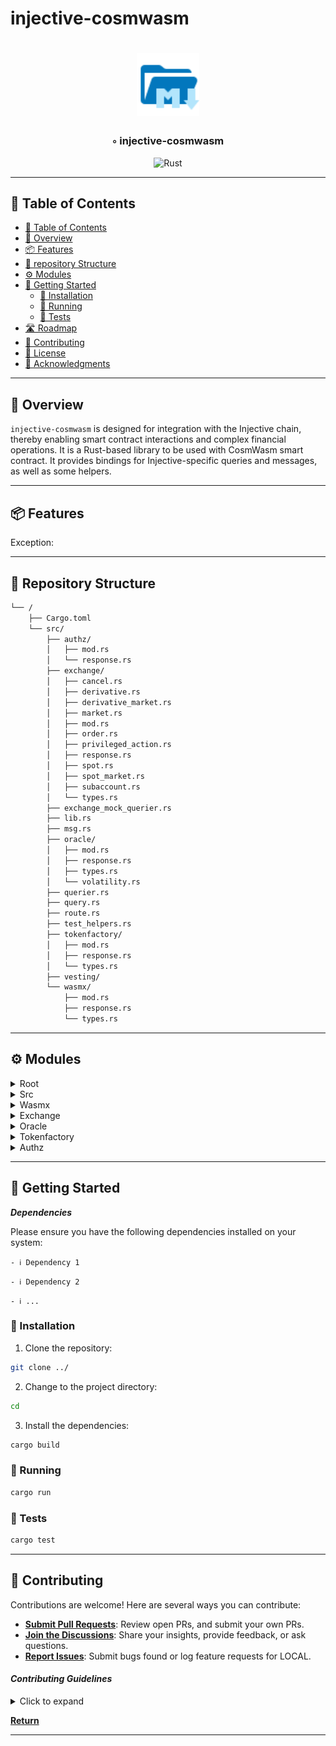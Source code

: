 # injective-cosmwasm

<div align="center">
<h1 align="center">
<img src="https://raw.githubusercontent.com/PKief/vscode-material-icon-theme/ec559a9f6bfd399b82bb44393651661b08aaf7ba/icons/folder-markdown-open.svg" width="100" />
<br></h1>
<h3>◦ injective-cosmwasm</h3>

<p align="center">
<img src="https://img.shields.io/badge/Rust-000000.svg?style=flat-square&logo=Rust&logoColor=white" alt="Rust" />
</p>
</div>

---

## 📖 Table of Contents

- [📖 Table of Contents](#-table-of-contents)
- [📍 Overview](#-overview)
- [📦 Features](#-features)
- [📂 repository Structure](#-repository-structure)
- [⚙️ Modules](#modules)
- [🚀 Getting Started](#-getting-started)
  - [🔧 Installation](#-installation)
  - [🤖 Running ](#-running-)
  - [🧪 Tests](#-tests)
- [🛣 Roadmap](#-roadmap)
- [🤝 Contributing](#-contributing)
- [📄 License](#-license)
- [👏 Acknowledgments](#-acknowledgments)

---

## 📍 Overview

`injective-cosmwasm` is designed for integration with the Injective chain, thereby enabling smart contract interactions and complex financial operations. It is a Rust-based library to be used with CosmWasm smart contract. It provides bindings for Injective-specific queries and messages, as well as some helpers.

---

## 📦 Features

Exception:

---

## 📂 Repository Structure

```sh
└── /
    ├── Cargo.toml
    └── src/
        ├── authz/
        │   ├── mod.rs
        │   └── response.rs
        ├── exchange/
        │   ├── cancel.rs
        │   ├── derivative.rs
        │   ├── derivative_market.rs
        │   ├── market.rs
        │   ├── mod.rs
        │   ├── order.rs
        │   ├── privileged_action.rs
        │   ├── response.rs
        │   ├── spot.rs
        │   ├── spot_market.rs
        │   ├── subaccount.rs
        │   └── types.rs
        ├── exchange_mock_querier.rs
        ├── lib.rs
        ├── msg.rs
        ├── oracle/
        │   ├── mod.rs
        │   ├── response.rs
        │   ├── types.rs
        │   └── volatility.rs
        ├── querier.rs
        ├── query.rs
        ├── route.rs
        ├── test_helpers.rs
        ├── tokenfactory/
        │   ├── mod.rs
        │   ├── response.rs
        │   └── types.rs
        ├── vesting/
        └── wasmx/
            ├── mod.rs
            ├── response.rs
            └── types.rs

```

---

## ⚙️ Modules

<details closed><summary>Root</summary>

| File                      | Summary                                                                                                                                                                                                                                                                                                                                                                                                                                                                                                                                         |
| ------------------------- | ----------------------------------------------------------------------------------------------------------------------------------------------------------------------------------------------------------------------------------------------------------------------------------------------------------------------------------------------------------------------------------------------------------------------------------------------------------------------------------------------------------------------------------------------- |
| [Cargo.toml]({file_path}) | The Rust code configures a package named `injective-cosmwasm`, designed to provide bindings for CosmWasm contracts to interact with Injective Core's custom modules. Authored by contributors from InjectiveLabs, it is open-source with an Apache 2.0 license. The library uses the 2021 edition of Rust and includes various dependencies for blockchain and serialization functionality, such as `cosmwasm-std` and `serde`. It supports features like aborting, iterators, and Stargate, with compatibility for multiple CosmWasm versions. |

</details>

<details closed><summary>Src</summary>

| File                                    | Summary                                                                                                                                                                                                                                                                                                                                                                                                                                                                                                                                                                                                                                                                                                                                                                                                                                |
| --------------------------------------- | -------------------------------------------------------------------------------------------------------------------------------------------------------------------------------------------------------------------------------------------------------------------------------------------------------------------------------------------------------------------------------------------------------------------------------------------------------------------------------------------------------------------------------------------------------------------------------------------------------------------------------------------------------------------------------------------------------------------------------------------------------------------------------------------------------------------------------------- |
| [route.rs]({file_path})                 | The code defines an `InjectiveRoute` enum that represents different query route paths for an Injective protocol, such as `Authz`, `Exchange`, `Tokenfactory`, `Staking`, `Oracle`, and `Wasmx`. It is serialized using a case-insensitive format suitable for URL path segments and can be used to match query types with their respective modules within the project directory. The provided directory tree suggests the project is a Rust-based trading/financial application with a focus on areas like authorization, market exchange, and oracles.                                                                                                                                                                                                                                                                                |
| [lib.rs]({file_path})                   | The code is a Rust module that defines the public interface and dependencies for a trading platform on a blockchain that supports injective protocols. It exports types, messages, and queries for working with derivative and spot markets, including order creation, cancellation, and position management. The module also handles oracle price feeds, market queries, and authz (authorization) functionalities. Utilities for testing are included but gated behind a non-WASM target condition. Core features like market data, account management, and trade execution are encapsulated within separate submodules. The platform interfaces with an external Injective blockchain protocol through a specified query and messaging system.                                                                                      |
| [query.rs]({file_path})                 | This Rust code defines a custom query system for the Injective Protocol, handling queries related to authorization (authz), exchange operations (including spot and derivative markets, orders, cancellations, positions, and pricing), staking, oracle data coordination, and specific web assembly module information (wasmx). It models a range of requests encapsulated in `InjectiveQuery`, which can query various parameters and states within the trading platform. These include user permissions, market specifics, order books, trade volume, pricing, oracle volatility, and contractual details, all accessed through a `InjectiveQueryWrapper` with distinct routing for each query type.                                                                                                                                |
| [test_helpers.rs]({file_path})          | The `test_helpers.rs` module in a Rust project provides testing utilities for a blockchain-based exchange platform. It includes constants for test market IDs and contract addresses, along with functions to generate a mock testing environment (`inj_mock_env`), manipulate dependencies (`OwnedDepsExt`), and create a `MockApi`, `MockStorage`, and custom querier (`inj_mock_deps`). Additionally, it provides a way to create mock spot market instances (`create_mock_spot_market`) with predefined parameters for testing market operations. The module is architected for non-WebAssembly targets and leverages the `cosmwasm_std` and `injective_math` crates for blockchain and mathematical operations, respectively.                                                                                                     |
| [msg.rs]({file_path})                   | The code provides a set of message constructors for a blockchain-related application, specifically for the Cosmos SDK with customizations for the Injective protocol. It defines an `InjectiveMsg` enum with various transaction types for managing subaccounts, token transfers, order creation/cancellation, market operations, and administrative actions for both spot and derivative markets. Additionally, it furnishes functions to create Cosmos messages wrapped in `InjectiveMsgWrapper` to be dispatched within the blockchain network. The code handles deposit, withdrawal, subaccount transfer, spot and derivative market orders, liquidation, reward opt-out, and contract activation, among other functionalities. It includes custom serialization and integration with the blockchain's query and execution layers. |
| [querier.rs]({file_path})               | The provided Rust code defines a `InjectiveQuerier` struct that offers various methods for querying blockchain data, interfacing with modules such as `Authz`, `Exchange`, `Oracle`, `Tokenfactory`, and `Wasmx`. These methods assemble requests, querying for things like grant permissions, exchange parameters, market information, deposited funds, order books, market volatilities, and oracle prices. The querier is designed for an environment where access to the blockchain state is facilitated through a wrapper that translates these queries into requests that can be understood by the underlying infrastructure. The code ensures type safety and modular interaction with different parts of the blockchain.                                                                                                       |
| [exchange_mock_querier.rs]({file_path}) | This Rust module provides a mock querier (`WasmMockQuerier`) to simulate blockchain queries during testing of a trading platform. The querier can handle various financial and blockchain-related queries including market data (spot and derivatives), order books, account balances, token supplies, and oracle prices. It uses mock API and storage to mimic the behavior of a blockchain, leveraging the `InjectiveQueryWrapper` type to represent custom query functionality specific to the Injective protocol.                                                                                                                                                                                                                                                                                                                  |

</details>

<details closed><summary>Wasmx</summary>

| File                       | Summary                                                                                                                                                                                                                                                                                                                                                                                                                                                                                                                                                                                |
| -------------------------- | -------------------------------------------------------------------------------------------------------------------------------------------------------------------------------------------------------------------------------------------------------------------------------------------------------------------------------------------------------------------------------------------------------------------------------------------------------------------------------------------------------------------------------------------------------------------------------------- |
| [response.rs]({file_path}) | The provided Rust project structure implements a trading exchange with authorization, market handling (spot and derivative), subaccounts, and an oracle for data. It includes a mock querier for testing and auxiliary modules for message routing, querying, and helpers. The code snippet defines a serializable response type for querying contract registration information within the `wasmx` module, including an optional `RegisteredContract`.                                                                                                                                 |
| [types.rs]({file_path})    | The code defines data structures in Rust for managing smart contracts on a blockchain platform. It includes an `enum` for funding modes (`FundingMode`) with options like `SelfFunded` and `GrantOnly`, and a `struct` (`RegisteredContract`) describing contract properties such as gas limits, prices, executability, and administrative controls. The `RegisteredContract` also includes optional fields for specifying code identifiers and administrative or granter addresses, with serialization supported by `serde` and `JsonSchema` for JSON compatibility.                  |
| [mod.rs]({file_path})      | This Rust project is structured into multiple modules that handle different aspects of a trading platform. The core functionalities likely include authorization (`authz`), market trading operations for both spot and derivatives (`exchange`), querying off-chain data (`oracle`), mocks for testing (`exchange_mock_querier`), message handling (`msg`), and abstractions for smart contract interactions (`wasmx`). Each module contains types and responses specific to its domain. The main library entry point is `lib.rs`, while `mod.rs` files serve as module declarations. |

</details>

<details closed><summary>Exchange</summary>

| File                                | Summary                                                                                                                                                                                                                                                                                                                                                                                                                                                                                                                                                                                                                                                                                                                                                                                                                                                                                                                                                                                                                                                                                                                                                                                                                                                                                                                                                                                                                                                                                                        |
| ----------------------------------- | -------------------------------------------------------------------------------------------------------------------------------------------------------------------------------------------------------------------------------------------------------------------------------------------------------------------------------------------------------------------------------------------------------------------------------------------------------------------------------------------------------------------------------------------------------------------------------------------------------------------------------------------------------------------------------------------------------------------------------------------------------------------------------------------------------------------------------------------------------------------------------------------------------------------------------------------------------------------------------------------------------------------------------------------------------------------------------------------------------------------------------------------------------------------------------------------------------------------------------------------------------------------------------------------------------------------------------------------------------------------------------------------------------------------------------------------------------------------------------------------------------------- |
| [response.rs]({file_path})          | The Rust code defines serialization for various response structures used in a crypto exchange platform. These responses include exchange parameters, subaccount deposits, positions, market info (spot and derivatives), order details, market prices, volatility statistics, staked amounts, order books, aggregate volumes, denom decimals, and fee multipliers. Each structure is serializable, using libraries `serde` and `schemars`, and contains optional or vector-typed properties depending on the expected data, to be returned in crypto exchange-related queries.                                                                                                                                                                                                                                                                                                                                                                                                                                                                                                                                                                                                                                                                                                                                                                                                                                                                                                                                 |
| [types.rs]({file_path})             | The code in `types.rs` defines several data structures for a cryptocurrency exchange system using CosmWasm, which is a smart contracting platform compatible with the Cosmos ecosystem. Key structures include:-`Params`: Configures exchange parameters such as fees, margin ratios, and access levels for different trading and listing operations.-`Deposit`: Represents a subaccount's deposit details with available and total balances.-`DenomDecimals`: Stores decimal precision for a currency denomination.-`PriceLevel`: Represents a price level with price (p) and quantity (q).-`VolumeByType`: Distinguishes between maker and taker trading volumes.-`MarketVolume`: Combines `VolumeByType` with a market identifier.-`MarketType`: Enum distinguishing Spot and Derivative markets.-`AtomicMarketOrderAccessLevel`: Enum for market order access control.-`MarketId`: Represents a market ID with checks for a 0x prefix and fixed length.-`SubaccountId`: Represents a subaccount ID with similar validation as `MarketId`.-`ShortSubaccountId`: Shortened subaccount ID for quick access, with validation and serialization methods.-`Hash`: Encapsulates a 32-byte hash, allowing for hexadecimal conversion.The code ensures data integrity through custom serialization/deserialization logic and provides helper functions and methods for data manipulation involving market and subaccount IDs. It also includes thorough unit tests to validate the correctness of these components. |
| [market.rs]({file_path})            | The `market.rs` file defines a `MarketStatus` enum representing various states of a market, and a `GenericMarket` trait outlining the essential functionality for a market entity in a financial exchange system. This includes retrieving market identifiers, status, ticker information, fee rates, and minimum quote increments. The `MarketStatus` has five states, including an `Unspecified` default. The properties and actions related to markets are given in terms of abstract operations, likely to be implemented by specific market types.                                                                                                                                                                                                                                                                                                                                                                                                                                                                                                                                                                                                                                                                                                                                                                                                                                                                                                                                                        |
| [order.rs]({file_path})             | The code provides structures and functionality for managing and querying order data within a cryptocurrency exchange system built on the Cosmos SDK. It includes enums for `OrderSide` and `OrderType` with serialization options; structures like `OrderData`, `ShortOrderData`, `OrderInfo`, and `ShortOrderInfo` for holding order details with conversion implementations; traits `GenericOrder` and `GenericTrimmedOrder` defining common behaviors for various order types; and a test case ensuring correct serialization of `OrderType`. It utilizes external libraries like `cosmwasm_std`, `injective_math`, and `serde` for blockchain interaction, precise decimal arithmetic, and JSON serialization respectively.                                                                                                                                                                                                                                                                                                                                                                                                                                                                                                                                                                                                                                                                                                                                                                                |
| [derivative_market.rs]({file_path}) | The provided Rust code defines data structures and an implementation for managing derivative markets within a trading platform. It includes details for perpetual markets such as funding rates and intervals, and comprehensive market information like ticker, fees, margin ratios, and status. Derivative markets can also be perpetual, and their pricing is linked to an oracle system. The structures are serializable and include traits for accessing key market parameters such as fees, ticker, and status, ensuring integration with broader system functionalities.                                                                                                                                                                                                                                                                                                                                                                                                                                                                                                                                                                                                                                                                                                                                                                                                                                                                                                                                |
| [cancel.rs]({file_path})            | The provided Rust module `cancel.rs` defines an enumeration `CancellationStrategy` with serialization capabilities, representing strategies for order cancellation within a trading exchange context. The strategies include canceling unspecified orders, from worst to best, and from best to worst price conditions. This code is part of a larger project structure focused on cryptocurrency exchange operations, including authorization, market types, order management, and auxiliary services.                                                                                                                                                                                                                                                                                                                                                                                                                                                                                                                                                                                                                                                                                                                                                                                                                                                                                                                                                                                                        |
| [subaccount.rs]({file_path})        | The code defines functions for managing subaccount IDs within a trading system, specifically converting between human-readable, Bech32 Cosmos addresses and Ethereum hex addresses. It generates a unique subaccount ID from a Cosmos address, using an optional nonce. It also checks whether a subaccount ID is a default one, based on its nonce, and converts subaccount IDs to either Ethereum or Bech32 Cosmos addresses. The included tests validate these conversion operations. Error handling assumes valid inputs and fails otherwise.                                                                                                                                                                                                                                                                                                                                                                                                                                                                                                                                                                                                                                                                                                                                                                                                                                                                                                                                                              |
| [spot_market.rs]({file_path})       | The provided Rust code defines a `SpotMarket` struct with properties for a financial spot market, including fees, denominations, and tick sizes, and implements the `GenericMarket` trait for common market operations. It also includes a function `calculate_spot_market_id` to generate a market ID based on the concatenation of base and quote denominations using a Keccak hash. A test verifies the ID generation correctness for a given base and quote. The entire code is part of an exchange module within a larger application, likely related to cryptocurrency trading.                                                                                                                                                                                                                                                                                                                                                                                                                                                                                                                                                                                                                                                                                                                                                                                                                                                                                                                          |
| [mod.rs]({file_path})               | The provided code structure represents a Rust project with a focus on cryptocurrency exchange functionality. The `exchange` module, defined in `src/exchange/mod.rs`, is a central part of the application, organizing related exchange features such as order management, market types (spot and derivative markets), subaccounts, and the cancellation and privileged actions on orders, among other things. Each feature has a dedicated module within the `exchange` directory suggesting a modular codebase designed for handling various aspects of trading operations within a cryptocurrency exchange platform.                                                                                                                                                                                                                                                                                                                                                                                                                                                                                                                                                                                                                                                                                                                                                                                                                                                                                        |
| [derivative.rs]({file_path})        | The Rust code defines data structures and methods for managing orders and positions in a derivatives exchange system. It includes types such as `Position`, `DerivativePosition`, `DerivativeOrder`, `EffectivePosition`, `ShortDerivativeOrder`, `DerivativeLimitOrder`, and `DerivativeMarketOrder`, along with traits `GenericOrder` and `GenericTrimmedOrder`. Positions calculate value with or without funding, apply funding, and are identified by market and subaccount. Orders include order types, price, quantity, margin, and optional trigger prices. Orders can be checked for validity, whether they are buy/sell, reduce-only, post-only, or atomic, and can be converted to shortened forms. Functionality for placing, managing, and valuing derivative trading contracts is encapsulated, featuring operations like creating new orders, calculating position or order values, and applying funding adjustments.                                                                                                                                                                                                                                                                                                                                                                                                                                                                                                                                                                           |
| [spot.rs]({file_path})              | The code defines data structures and behaviors for different kinds of spot market orders in a trading platform, using Rust with libraries for blockchain-related functionalities. `SpotLimitOrder` and `SpotMarketOrder` represent limit and market orders with properties like order type, price, quantity, fillability, and a trigger price. `SpotOrder` encapsulates basic order details without fillable quantity, while `ShortSpotOrder` presents a more concise version of `SpotOrder`. Conversions between order types are supported. Order trait implementations provide common behaviors to determine order characteristics (e.g., buy/sell, type, price). `MsgCreateSpotMarketOrderResponse` wraps the response for creating a market order, including the order hash and execution results.                                                                                                                                                                                                                                                                                                                                                                                                                                                                                                                                                                                                                                                                                                         |
| [privileged_action.rs]({file_path}) | The Rust module `privileged_action.rs` defines data structures for representing synthetic trades and position transfers in a financial exchange context, utilizing custom fixed-point decimal types for precision. `SyntheticTrade` holds trade details, `SyntheticTradeAction` aggregates user and contract trades, while `PositionTransferAction` describes the transfer of a position from one subaccount to another. `PrivilegedAction` optionally combines synthetic trades and position transfers. Additionally, there's a utility function `coins_to_string` to convert a list of `Coin` objects to a comma-separated string.                                                                                                                                                                                                                                                                                                                                                                                                                                                                                                                                                                                                                                                                                                                                                                                                                                                                           |

</details>

<details closed><summary>Oracle</summary>

| File                         | Summary                                                                                                                                                                                                                                                                                                                                                                                                                                                                                                                                                                                                    |
| ---------------------------- | ---------------------------------------------------------------------------------------------------------------------------------------------------------------------------------------------------------------------------------------------------------------------------------------------------------------------------------------------------------------------------------------------------------------------------------------------------------------------------------------------------------------------------------------------------------------------------------------------------------- |
| [response.rs]({file_path})   | The Rust code defines two data structures for oracle responses, `OraclePriceResponse` and `PythPriceResponse`, which contain optional fields representing the state of price pairs and Pyth price, respectively. Both structures are serializable, facilitating compatibility with JSON-based protocols and schema generation for API documentation. This is part of a larger financial trading platform, as indicated by the directory structure including modules for authorization, market exchange types, oracles, and token factory.                                                                  |
| [types.rs]({file_path})      | The provided code defines data structures for querying and handling oracle price data within a Rust-based blockchain or financial application. It includes types for representing oracle information, historical options, and responses, including volatility and pricing data. There is also a variety of oracle types, along with Pyth-specific types, which encapsulate individual price attestations, market status, and aggregated pricing data. The common theme is serialization and schema support for these structures, likely for communication over a network or interaction with a blockchain. |
| [volatility.rs]({file_path}) | The `volatility.rs` module defines structures to model and serialize metadata statistics, trade history options, price, and trade records pertaining to an oracle in a Rust project focused on exchange operations. These entities encompass data such as count, sample size, mean, timestamps, price statistics, trade grouping, raw history inclusion, and quantity of traded assets, leveraging `FPDecimal` for financial precision.                                                                                                                                                                    |
| [mod.rs]({file_path})        | The directory structure indicates a Rust project with multiple modules, focused on a trading exchange with features for spot and derivative markets, authorization, and an oracle for external data. The `src` directory contains the main library and modules, each with response handlers and type definitions. The `oracle/mod.rs` file serves as the module declaration for the oracle, pulling in response handling, types, and volatility-related functionality.                                                                                                                                     |

</details>

<details closed><summary>Tokenfactory</summary>

| File                       | Summary                                                                                                                                                                                                                                                                                                                                                                                                                                                                                                                                                                                                                                          |
| -------------------------- | ------------------------------------------------------------------------------------------------------------------------------------------------------------------------------------------------------------------------------------------------------------------------------------------------------------------------------------------------------------------------------------------------------------------------------------------------------------------------------------------------------------------------------------------------------------------------------------------------------------------------------------------------ |
| [response.rs]({file_path}) | The code defines two Rust data structures representing responses for a blockchain-based token factory module, using standard serialization libraries. `TokenFactoryDenomSupplyResponse` encapsulates the total supply of a token denomination, while `TokenFactoryCreateDenomFeeResponse` details the fee required to create a new token denomination, both as vectors of `Coin` structures. These structures are part of a larger financial trading platform, as denoted by sibling directories such as authz, exchange, and oracle.                                                                                                            |
| [types.rs]({file_path})    | The provided directory tree structure outlines a Rust project that includes a Cargo.toml for dependency management. The source folder (src) contains several modules, including authz, exchange, oracle, tokenfactory, vesting, and wasmx, each dedicated to different functionalities such as authorization, trading mechanisms, queries to oracles, token factory operations, vesting schedules, and interactions with WebAssembly modules, respectively. The specified file (src/tokenfactory/types.rs) likely contains type definitions for the tokenfactory module, which would be used for creating and managing tokens within the system. |
| [mod.rs]({file_path})      | The code represents a modular Rust project structure for a trading platform with authorization, exchange functionality including derivative and spot markets, and an oracle for data services. Components include market management, order processing, privileged actions, types definitions, mock queriers, messaging, queries, routing, and token factory management. The specific file `src/tokenfactory/mod.rs` declares the `response` module as part of the token factory subsystem.                                                                                                                                                       |

</details>

<details closed><summary>Authz</summary>

| File                       | Summary                                                                                                                                                                                                                                                                                                                                                                                                                                                                                                                                                                                                       |
| -------------------------- | ------------------------------------------------------------------------------------------------------------------------------------------------------------------------------------------------------------------------------------------------------------------------------------------------------------------------------------------------------------------------------------------------------------------------------------------------------------------------------------------------------------------------------------------------------------------------------------------------------------- |
| [response.rs]({file_path}) | The code defines Rust data structures for representing and serializing authorization grants and associated responses, including pagination. It includes the `Grant` structure detailing an authorization with its expiration, and `GrantAuthorization` which extends `Grant` with granter and grantee information. Additionally, `PageResponse` facilitates paginated results, while `GrantsResponse`, `GranteeGrantsResponse`, and `GranterGrantsResponse` wrap grant data with pagination details. The structures use Serde for serialization/deserialization and Schemars for JSON schema representations. |
| [mod.rs]({file_path})      | The code structure indicates a Rust project with a focus on a cryptocurrency exchange platform. Specifically, `src/authz/mod.rs` implies the authorization module may handle permissions and security, and it imports `response.rs` which might define response structs or enums for authorization operations. Other directories like `exchange`, `oracle`, and `tokenfactory` suggest functionalities for trading, market data, and token management, respectively, while `vesting` and `wasmx` imply features for token vesting and possibly WebAssembly integration.                                       |

</details>

---

## 🚀 Getting Started

**_Dependencies_**

Please ensure you have the following dependencies installed on your system:

`- ℹ️ Dependency 1`

`- ℹ️ Dependency 2`

`- ℹ️ ...`

### 🔧 Installation

1. Clone the repository:

```sh
git clone ../
```

2. Change to the project directory:

```sh
cd
```

3. Install the dependencies:

```sh
cargo build
```

### 🤖 Running

```sh
cargo run
```

### 🧪 Tests

```sh
cargo test
```

---

## 🤝 Contributing

Contributions are welcome! Here are several ways you can contribute:

- **[Submit Pull Requests](https://github.com/local//blob/main/CONTRIBUTING.md)**: Review open PRs, and submit your own PRs.
- **[Join the Discussions](https://github.com/local//discussions)**: Share your insights, provide feedback, or ask questions.
- **[Report Issues](https://github.com/local//issues)**: Submit bugs found or log feature requests for LOCAL.

#### _Contributing Guidelines_

<details closed>
<summary>Click to expand</summary>

1. **Fork the Repository**: Start by forking the project repository to your GitHub account.
2. **Clone Locally**: Clone the forked repository to your local machine using a Git client.
   ```sh
   git clone <your-forked-repo-url>
   ```
3. **Create a New Branch**: Always work on a new branch, giving it a descriptive name.
   ```sh
   git checkout -b new-feature-x
   ```
4. **Make Your Changes**: Develop and test your changes locally.
5. **Commit Your Changes**: Commit with a clear and concise message describing your updates.
   ```sh
   git commit -m 'Implemented new feature x.'
   ```
6. **Push to GitHub**: Push the changes to your forked repository.
   ```sh
   git push origin new-feature-x
   ```
7. **Submit a Pull Request**: Create a PR against the original project repository. Clearly describe the changes and their motivations.

Once your PR is reviewed and approved, it will be merged into the main branch.

</details>

[**Return**](#Top)

---
